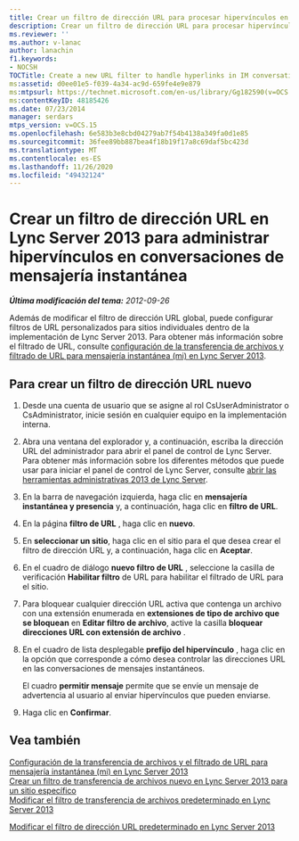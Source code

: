 ```yaml
---
title: Crear un filtro de dirección URL para procesar hipervínculos en conversaciones de mensajería instantánea
description: Crear un filtro de dirección URL para procesar hipervínculos en conversaciones de mensajería instantánea.
ms.reviewer: ''
ms.author: v-lanac
author: lanachin
f1.keywords:
- NOCSH
TOCTitle: Create a new URL filter to handle hyperlinks in IM conversations
ms:assetid: d0ee01e5-f039-4a34-ac9d-659fe4e9e879
ms:mtpsurl: https://technet.microsoft.com/en-us/library/Gg182590(v=OCS.15)
ms:contentKeyID: 48185426
ms.date: 07/23/2014
manager: serdars
mtps_version: v=OCS.15
ms.openlocfilehash: 6e583b3e8cbd04279ab7f54b4138a349fa0d1e85
ms.sourcegitcommit: 36fee89bb887bea4f18b19f17a8c69daf5bc423d
ms.translationtype: MT
ms.contentlocale: es-ES
ms.lasthandoff: 11/26/2020
ms.locfileid: "49432124"
---
```

# <a name="create-a-new-url-filter-in-lync-server-2013-to-handle-hyperlinks-in-im-conversations"></a>Crear un filtro de dirección URL en Lync Server 2013 para administrar hipervínculos en conversaciones de mensajería instantánea

<div data-xmlns="http://www.w3.org/1999/xhtml">

<div class="topic" data-xmlns="http://www.w3.org/1999/xhtml" data-msxsl="urn:schemas-microsoft-com:xslt" data-cs="https://msdn.microsoft.com/">

<div data-asp="https://msdn2.microsoft.com/asp">



</div>

<div id="mainSection">

<div id="mainBody">

<span> </span>

_**Última modificación del tema:** 2012-09-26_

Además de modificar el filtro de dirección URL global, puede configurar filtros de URL personalizados para sitios individuales dentro de la implementación de Lync Server 2013. Para obtener más información sobre el filtrado de URL, consulte [configuración de la transferencia de archivos y filtrado de URL para mensajería instantánea (mi) en Lync Server 2013](lync-server-2013-configuring-file-transfer-and-url-filtering-for-instant-messaging-im.md).

<div>

## <a name="to-create-a-new-url-filter"></a>Para crear un filtro de dirección URL nuevo

1.  Desde una cuenta de usuario que se asigne al rol CsUserAdministrator o CsAdministrator, inicie sesión en cualquier equipo en la implementación interna.

2.  Abra una ventana del explorador y, a continuación, escriba la dirección URL del administrador para abrir el panel de control de Lync Server. Para obtener más información sobre los diferentes métodos que puede usar para iniciar el panel de control de Lync Server, consulte [abrir las herramientas administrativas 2013 de Lync Server](lync-server-2013-open-lync-server-administrative-tools.md).

3.  En la barra de navegación izquierda, haga clic en **mensajería instantánea y presencia** y, a continuación, haga clic en **filtro de URL**.

4.  En la página **filtro de URL** , haga clic en **nuevo**.

5.  En **seleccionar un sitio**, haga clic en el sitio para el que desea crear el filtro de dirección URL y, a continuación, haga clic en **Aceptar**.

6.  En el cuadro de diálogo **nuevo filtro de URL** , seleccione la casilla de verificación **Habilitar filtro** de URL para habilitar el filtrado de URL para el sitio.

7.  Para bloquear cualquier dirección URL activa que contenga un archivo con una extensión enumerada en **extensiones de tipo de archivo que se bloquean** en **Editar filtro de archivo**, active la casilla **bloquear direcciones URL con extensión de archivo** .

8.  En el cuadro de lista desplegable **prefijo del hipervínculo** , haga clic en la opción que corresponde a cómo desea controlar las direcciones URL en las conversaciones de mensajes instantáneos.
    
    El cuadro **permitir mensaje** permite que se envíe un mensaje de advertencia al usuario al enviar hipervínculos que pueden enviarse.

9.  Haga clic en **Confirmar**.

</div>

<div>

## <a name="see-also"></a>Vea también


[Configuración de la transferencia de archivos y el filtrado de URL para mensajería instantánea (mi) en Lync Server 2013](lync-server-2013-configuring-file-transfer-and-url-filtering-for-instant-messaging-im.md)  
[Crear un filtro de transferencia de archivos nuevo en Lync Server 2013 para un sitio específico](lync-server-2013-create-a-new-file-transfer-filter-for-a-specific-site.md)  
[Modificar el filtro de transferencia de archivos predeterminado en Lync Server 2013](lync-server-2013-modify-the-default-file-transfer-filter.md)  


[Modificar el filtro de dirección URL predeterminado en Lync Server 2013](lync-server-2013-modify-the-default-url-filter.md)  
  

</div>

</div>

<span> </span>

</div>

</div>

</div>

